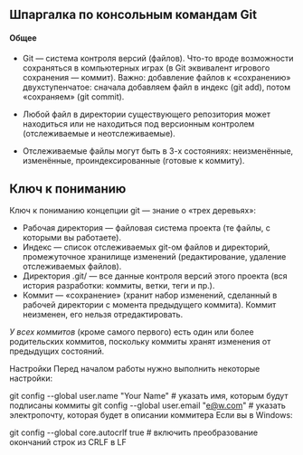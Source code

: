 ## Шпаргалка по консольным командам Git
#### Общее
* Git — система контроля версий (файлов). Что-то вроде возможности сохраняться в компьютерных играх (в Git эквивалент игрового сохранения — коммит). Важно: добавление файлов к «сохранению» двухступенчатое: сначала добавляем файл в индекс (git add), потом «сохраняем» (git commit).

* Любой файл в директории существующего репозитория может находиться или не находиться под версионным контролем (отслеживаемые и неотслеживаемые).

* Отслеживаемые файлы могут быть в 3-х состояниях: неизменённые, изменённые, проиндексированные (готовые к коммиту).


## Ключ к пониманию
Ключ к пониманию концепции git — знание о «трех деревьях»:

* Рабочая директория — файловая система проекта (те файлы, с которыми вы работаете).
* Индекс — список отслеживаемых git-ом файлов и директорий, промежуточное хранилище изменений (редактирование, удаление отслеживаемых файлов).
* Директория .git/ — все данные контроля версий этого проекта (вся история разработки: коммиты, ветки, теги и пр.).
* Коммит — «сохранение» (хранит набор изменений, сделанный в рабочей директории с момента предыдущего коммита). Коммит неизменен, его нельзя отредактировать.

*У всех коммитов* (кроме самого первого) есть один или более родительских коммитов, поскольку коммиты хранят изменения от предыдущих состояний.

Настройки
Перед началом работы нужно выполнить некоторые настройки:

git config --global user.name "Your Name" # указать имя, которым будут подписаны коммиты
git config --global user.email "e@w.com"  # указать электропочту, которая будет в описании коммитера
Если вы в Windows:

git config --global core.autocrlf true # включить преобразование окончаний строк из CRLF в LF
